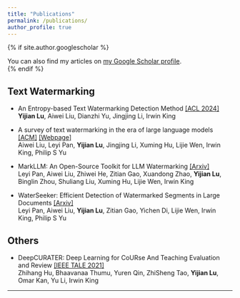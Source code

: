 ```yaml
---
title: "Publications"
permalink: /publications/
author_profile: true
---
```


{% if site.author.googlescholar %}
  <div class="wordwrap">You can also find my articles on <a href="{{site.author.googlescholar}}">my Google Scholar profile</a>.</div>
{% endif %}

## Text Watermarking

- An Entropy-based Text Watermarking Detection Method [[ACL 2024]](https://aclanthology.org/2024.acl-long.630/)
<br>**Yijian Lu**, Aiwei Liu, Dianzhi Yu, Jingjing Li, Irwin King

- A survey of text watermarking in the era of large language models [[ACM]](https://arxiv.org/abs/2312.07913) [[Webpage]](https://survey-text-watermark.github.io/index.html)
<br>Aiwei Liu, Leyi Pan, **Yijian Lu**, Jingjing Li, Xuming Hu, Lijie Wen, Irwin King, Philip S Yu

- MarkLLM: An Open-Source Toolkit for LLM Watermarking [[Arxiv]](https://arxiv.org/abs/2405.10051)
<br>Leyi Pan, Aiwei Liu, Zhiwei He, Zitian Gao, Xuandong Zhao, **Yijian Lu**, Binglin Zhou, Shuliang Liu, Xuming Hu, Lijie Wen, Irwin King

- WaterSeeker: Efficient Detection of Watermarked Segments in Large Documents [[Arxiv]](https://arxiv.org/abs/2409.05112)
<br>Leyi Pan, Aiwei Liu, **Yijian Lu**, Zitian Gao, Yichen Di, Lijie Wen, Irwin King, Philip S Yu


## Others
- DeepCURATER: Deep Learning for CoURse And Teaching Evaluation and Review [[IEEE TALE 2021]](https://ieeexplore.ieee.org/abstract/document/9678633)
<br>Zhihang Hu, Bhaavanaa Thumu, Yuren Qin, ZhiSheng Tao, **Yijian Lu**, Omar Kan, Yu Li, Irwin King

---




